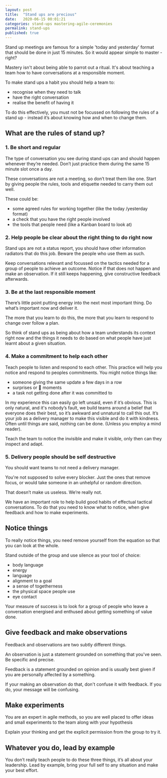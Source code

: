 ```yaml
---
layout: post
title:  "Stand ups are precious"
date:   2020-06-15 00:01:21
categories: stand-ups mastering-agile-ceremonies
permalink: stand-ups
published: true
---
```

Stand up meetings are famous for a simple 'today and yesterday' format that should be done in just 15 minutes. So it would appear simple to master - right?

Mastery isn't about being able to parrot out a ritual. It's about teaching a team how to have conversations at a responsible moment.

To make stand ups a habit you should help a team to:

* recognise when they need to talk
* have the right conversation
* realise the benefit of having it

To do this effectively, you must not be focussed on following the rules of a stand up - instead it’s about knowing how and when to change them.

## What are the rules of stand up?
### 1. Be short and regular
The type of conversation you see during stand ups can and should happen whenever they’re needed. Don’t just practice them during the same 15 minute slot once a day.

These conversations are not a meeting, so don’t treat them like one. Start by giving people the rules, tools and etiquette needed to carry them out well.

These could be:

* some agreed rules for working together (like the today /yesterday format)
* a check that you have the right people involved
* the tools that people need (like a Kanban board to look at)

### 2. Help people be clear about the right thing to do right now
Stand ups are not a status report, you should have other information radiators that do this job. Beware the people who use them as such.

Keep conversations relevant and focussed on the tactics needed for a group of people to achieve an outcome. Notice if that does not happen and make an observation. If it still keeps happening, give constructive feedback afterwards.

### 3. Be at the last responsible moment
There’s little point putting energy into the next most important thing. Do what’s important now and deliver it.

The more that you learn to do this, the more that you learn to respond to change over follow a plan.

So think of stand ups as being about how a team understands its context right now and the things it needs to do based on what people have just learnt about a given situation.

### 4. Make a commitment to help each other
Teach people to listen and respond to each other. This practice will help you notice and respond to peoples commitments. You might notice things like:

* someone giving the same update a few days in a row
* surprises or :tada: moments
* a task not getting done after it was committed to

In my experience this can easily go left unsaid, even if it’s obvious. This is only natural, and it's nobody’s fault, we build teams around a belief that everyone does their best, so it’s awkward and unnatural to call this out. It’s your job as a delivery manager to make this visible and do it with kindness. Often until things are said, nothing can be done. (Unless you employ a mind reader).

Teach the team to notice the invisible and make it visible, only then can they inspect and adapt.

### 5. Delivery people should be self destructive
You should want teams to not need a delivery manager.

You're not supposed to solve every blocker. Just the ones that remove focus, or would take someone in an unhelpful or random direction.

That doesn’t make us useless. We’re really not.

We have an important role to help build good habits of effectual tactical conversations. To do that you need to know what to notice, when give feedback and how to make experiments.

## Notice things
To really notice things, you need remove yourself from the equation so that you can look at the whole.

Stand outside of the group and use silence as your tool of choice:

* body language
* energy
* language
* alignment to a goal
* a sense of togetherness
* the physical space people use
* eye contact

Your measure of success is to look for a group of people who leave a conversation energised and enthused about getting something of value done.

## Give feedback and make observations
Feedback and observations are two subtly different things.

An observation is just a statement grounded on something that you've seen. Be specific and precise.

Feedback is a statement grounded on opinion and is usually best given if you are personally affected by a something.

If your making an observation do that, don't confuse it with feedback. If you do, your message will be confusing.

## Make experiments
You are an expert in agile methods, so you are well placed to offer ideas and small experiments to the team along with your hypothesis

Explain your thinking and get the explicit permission from the group to try it.

## Whatever you do, lead by example
You don’t really teach people to do these three things, it’s all about your leadership. Lead by example, bring your full self to any situation and make your best effort.
